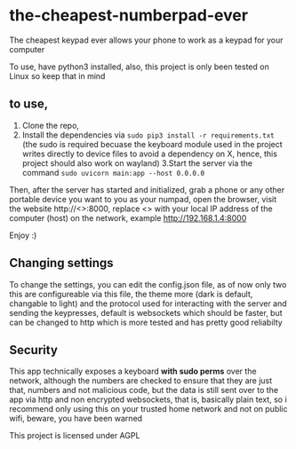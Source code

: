 # the-cheapest-numberpad-ever
The cheapest keypad ever allows your phone to work as a keypad for your computer

To use, have python3 installed, also, this project is only been tested on Linux so keep that in mind
## to use, 

1. Clone the repo,
2. Install the dependencies via `sudo pip3 install -r requirements.txt` (the sudo is required becuase the keyboard module used in the project writes directly to device files to avoid a dependency on X, hence, this project should also work on wayland)
3.Start the server via the command `sudo uvicorn main:app --host 0.0.0.0`

Then, after the server has started and initialized, grab a phone or any other portable device you want to you as your numpad, open the browser, visit the website http://<<your local ip>>:8000, replace <<your local ip>> with your local IP address of the computer (host) on the network, example http://192.168.1.4:8000
  
Enjoy :)
  
## Changing settings
  
To change the settings, you can edit the config.json file, as of now only two this are configureable via this file, the theme more (dark is default, changable to light) and the protocol used for interacting with the server and sending the keypresses, default is websockets which should be faster, but can be changed to http which is more tested and has pretty good reliabilty
  
## Security
  
This app technically exposes a keyboard **with sudo perms** over the network, although the numbers are checked to ensure that they are just that, numbers and not malicious code, but the data is still sent over to the app via http and non encrypted websockets, that is, basically plain text, so i recommend only using this on your trusted home network and not on public wifi, beware, you have been warned
  
 This project is licensed under AGPL
